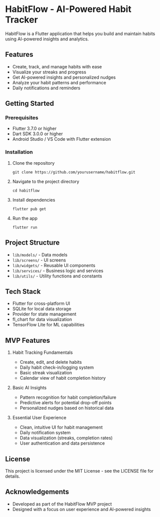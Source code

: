 # HabitFlow - AI-Powered Habit Tracker

HabitFlow is a Flutter application that helps you build and maintain habits using AI-powered insights and analytics.

## Features

- Create, track, and manage habits with ease
- Visualize your streaks and progress
- Get AI-powered insights and personalized nudges
- Analyze your habit patterns and performance
- Daily notifications and reminders

## Getting Started

### Prerequisites

- Flutter 3.7.0 or higher
- Dart SDK 3.0.0 or higher
- Android Studio / VS Code with Flutter extension

### Installation

1. Clone the repository

   ```
   git clone https://github.com/yourusername/habitflow.git
   ```

2. Navigate to the project directory

   ```
   cd habitflow
   ```

3. Install dependencies

   ```
   flutter pub get
   ```

4. Run the app
   ```
   flutter run
   ```

## Project Structure

- `lib/models/` - Data models
- `lib/screens/` - UI screens
- `lib/widgets/` - Reusable UI components
- `lib/services/` - Business logic and services
- `lib/utils/` - Utility functions and constants

## Tech Stack

- Flutter for cross-platform UI
- SQLite for local data storage
- Provider for state management
- fl_chart for data visualization
- TensorFlow Lite for ML capabilities

## MVP Features

1. Habit Tracking Fundamentals

   - Create, edit, and delete habits
   - Daily habit check-in/logging system
   - Basic streak visualization
   - Calendar view of habit completion history

2. Basic AI Insights

   - Pattern recognition for habit completion/failure
   - Predictive alerts for potential drop-off points
   - Personalized nudges based on historical data

3. Essential User Experience
   - Clean, intuitive UI for habit management
   - Daily notification system
   - Data visualization (streaks, completion rates)
   - User authentication and data persistence

## License

This project is licensed under the MIT License - see the LICENSE file for details.

## Acknowledgements

- Developed as part of the HabitFlow MVP project
- Designed with a focus on user experience and AI-powered insights
